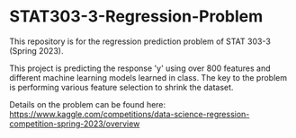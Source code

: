 # STAT303-3-Regression-Problem
This repository is for the regression prediction problem of STAT 303-3 (Spring 2023).  

This project is predicting the response 'y' using over 800 features and different machine learning models learned in class. The key to the problem is performing various feature selection to shrink the dataset.  

Details on the problem can be found here: https://www.kaggle.com/competitions/data-science-regression-competition-spring-2023/overview
